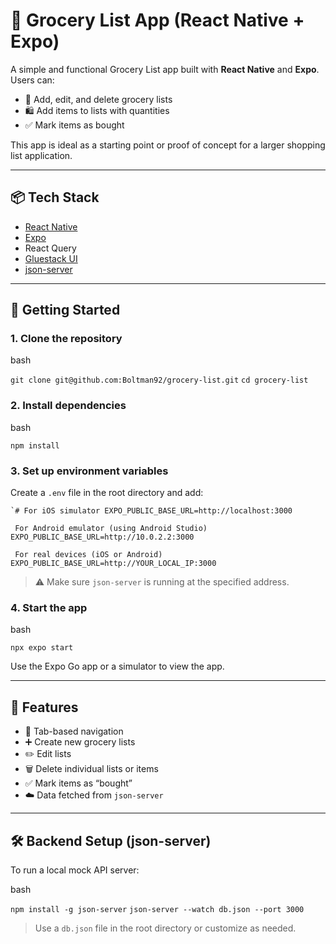 # 🛒 Grocery List App (React Native + Expo)

A simple and functional Grocery List app built with **React Native** and **Expo**.  
Users can:

- 📝 Add, edit, and delete grocery lists
- 🛍️ Add items to lists with quantities
- ✅ Mark items as bought

This app is ideal as a starting point or proof of concept for a larger shopping list application.

---

## 📦 Tech Stack

- [React Native](https://reactnative.dev/)
- [Expo](https://expo.dev/)
- React Query
- [Gluestack UI](https://gluestack.io/)
- [json-server](https://github.com/typicode/json-server)

---

## 🚀 Getting Started

### 1. Clone the repository

bash

`git clone git@github.com:Boltman92/grocery-list.git`
`cd grocery-list`

### 2. Install dependencies

bash

`npm install`

### 3. Set up environment variables

Create a `.env` file in the root directory and add:

    `# For iOS simulator EXPO_PUBLIC_BASE_URL=http://localhost:3000

     For Android emulator (using Android Studio) EXPO_PUBLIC_BASE_URL=http://10.0.2.2:3000

     For real devices (iOS or Android) EXPO_PUBLIC_BASE_URL=http://YOUR_LOCAL_IP:3000

> ⚠️ Make sure `json-server` is running at the specified address.

### 4. Start the app

bash

`npx expo start`

Use the Expo Go app or a simulator to view the app.

---

## 🧪 Features

- 🔘 Tab-based navigation
- ➕ Create new grocery lists
- ✏️ Edit lists
- 🗑️ Delete individual lists or items
- ✅ Mark items as “bought”
- ☁️ Data fetched from `json-server`

---

## 🛠 Backend Setup (json-server)

To run a local mock API server:

bash

`npm install -g json-server`
`json-server --watch db.json --port 3000`

> Use a `db.json` file in the root directory or customize as needed.
